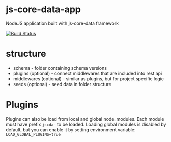 # js-core-data-app

NodeJS application built with js-core-data framework

[![Build Status](https://travis-ci.org/js-core-data/app.svg?branch=master)](https://travis-ci.org/js-core-data/app)

# structure

* schema - folder containing schema versions
* plugins (optional) - connect middlewares that are included into rest api
* middlewares (optional) - similar as plugins, but for project specific logic
* seeds (optional) - seed data in folder structure

# Plugins

Plugins can also be load from local and global node_modules. Each module must
have prefix `jscda-` to be loaded. Loading global modules is disabled by
default, but you can enable it by setting environment variable:
`LOAD_GLOBAL_PLUGINS=true`
